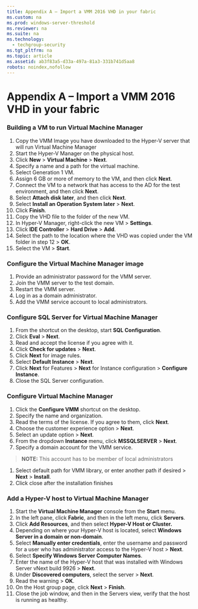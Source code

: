 ```yaml
---
title: Appendix A – Import a VMM 2016 VHD in your fabric
ms.custom: na
ms.prod: windows-server-threshold
ms.reviewer: na
ms.suite: na
ms.technology: 
  - techgroup-security
ms.tgt_pltfrm: na
ms.topic: article
ms.assetid: ab3f83a5-d33a-497a-81a3-331b741d5aa8
robots: noindex,nofollow
---
```

# Appendix A – Import a VMM 2016 VHD in your fabric
### Building a VM to run Virtual Machine Manager    
1.  Copy the VMM Image you have downloaded to the Hyper-V server that will run Virtual Machine Manager    
2.  Start the Hyper-V Manager on the physical host.    
3.  Click **New** &gt; **Virtual Machine** &gt; **Next**.    
4.  Specify a name and a path for the virtual machine.    
5.  Select Generation 1 VM.    
6.  Assign 6 GB or more of memory to the VM, and then click **Next**.    
7.  Connect the VM to a network that has access to the AD for the test environment, and then click **Next**.    
8.  Select **Attach disk later**, and then click **Next**.    
9.  Select **Install an Operation System later** &gt; **Next**.    
10. Click **Finish**.    
11. Copy the VHD file to the folder of the new VM.    
12. In Hyper-V Manager, right-click the new VM &gt; **Settings**.    
13. Click **IDE Controller** &gt; **Hard Drive** &gt; **Add**.      
14. Select the path to the location where the VHD was copied under the VM folder in step 12 &gt; **OK**.    
15. Select the VM &gt; **Start**.  
  
### Configure the Virtual Machine Manager image    
1.  Provide an administrator password for the VMM server.    
2.  Join the VMM server to the test domain.    
3.  Restart the VMM server.    
4.  Log in as a domain administrator.    
5.  Add the VMM service account to local administrators.    
  
### Configure SQL Server for Virtual Machine Manager    
1.  From the shortcut on the desktop, start **SQL Configuration**.    
2.  Click **Eval** &gt; **Next**.    
3.  Read and accept the license if you agree with it.    
4.  Click **Check for updates** &gt; **Next**.    
5.  Click **Next** for image rules.    
6.  Select **Default Instance** &gt; **Next**.    
7.  Click **Next** for Features &gt; **Next** for Instance configuration &gt; **Configure Instance**.    
8.  Close the SQL Server configuration.  
  
### Configure Virtual Machine Manager    
1.  Click the **Configure VMM** shortcut on the desktop.    
2.  Specify the name and organization.    
3.  Read the terms of the license. If you agree to them, click **Next**.    
4.  Choose the customer experience option &gt; **Next**.    
5.  Select an update option &gt; **Next**.    
6.  From the dropdown **Instance** menu, click **MSSQLSERVER** &gt; **Next**.    
7.  Specify a domain account for the VMM service.    
> **NOTE:** This account has to be member of local administrators    
1.  Select default path for VMM library, or enter another path if desired &gt; **Next** &gt; **Install**.    
2.  Click close after the installation finishes  
  
### Add a Hyper-V host to Virtual Machine Manager    
1.  Start the **Virtual Machine Manager** console from the **Start** menu.    
2.  In the left pane, click **Fabric**, and then in the left menu, click **Servers**.    
3.  Click **Add Resources**, and then select **Hyper-V Host or Cluster.**    
4.  Depending on where your Hyper-V host is located, select **Windows Server in a domain or non-domain**.    
5.  Select **Manually enter credentials**, enter the username and password for a user who has administrator access to the Hyper-V host &gt; **Next**.    
6.  Select **Specify Windows Server Computer Names**.    
7.  Enter the name of the Hyper-V host that was installed with Windows Server vNext build 9926 &gt; **Next**.    
8.  Under **Discovered computers**, select the server &gt; **Next**.    
9.  Read the warning &gt; **OK**.    
10. On the Host group page, click **Next** &gt; **Finish**.    
11. Close the job window, and then in the Servers view, verify that the host is running as healthy.